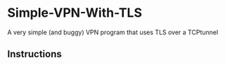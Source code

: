 # Simple-VPN-With-TLS
A very simple (and buggy) VPN program that uses TLS over a TCPtunnel

## Instructions

